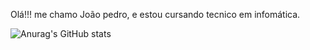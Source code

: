 Olá!!! me chamo João pedro, e estou cursando tecnico em infomática.

![Anurag's GitHub stats](https://github-readme-stats.vercel.app/api?username=Joaopedropetryovelar&show_icons=true&theme=dark)
          

 
          


